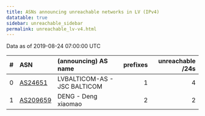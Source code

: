 ```yaml
---
title: ASNs announcing unreachable networks in LV (IPv4)
datatable: true
sidebar: unreachable_sidebar
permalink: unreachable_lv-v4.html
---
```


Data as of 2019-08-24 07:00:00 UTC


<div class="datatable-begin"></div>

|   # | ASN                                      | (announcing) AS name         |   prefixes |   unreachable /24s |
|----:|:-----------------------------------------|:-----------------------------|-----------:|-------------------:|
|   0 | [AS24651](unreachable_AS24651-v4.html)   | LVBALTICOM-AS - JSC BALTICOM |          1 |                  4 |
|   1 | [AS209659](unreachable_AS209659-v4.html) | DENG - Deng xiaomao          |          2 |                  2 |

<div class="datatable-end"></div>